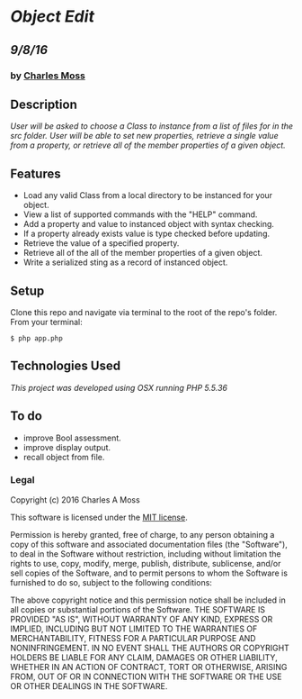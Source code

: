 # _Object Edit_
## _9/8/16_
### by [Charles Moss](https://twitter.com/CharlesMoss)

## Description
_User will be asked to choose a Class to instance from a list of files for in the src folder. User will be able to set new properties, retrieve a single value from a property, or retrieve all of the member properties of a given object._

## Features

- Load any valid Class from a local directory to be instanced for your object.
- View a list of supported commands with the "HELP" command.
- Add a property and value to instanced object with syntax checking.
- If a property already exists value is type checked before updating.  
- Retrieve the value of a specified property.
- Retrieve all of the all of the member properties of a given object.
- Write a serialized sting as a record of instanced object.

## Setup
Clone this repo and navigate via terminal to the root of the repo's folder. From your terminal:

```
$ php app.php
```

## Technologies Used

_This project was developed using OSX running PHP 5.5.36_

## To do

- improve Bool assessment. 
- improve display output.
- recall object from file.


### Legal
Copyright (c) 2016 Charles A Moss

This software is licensed under the [MIT license](https://en.wikipedia.org/wiki/MIT_License).

Permission is hereby granted, free of charge, to any person obtaining a copy of this software and associated documentation files (the "Software"), to deal in the Software without restriction, including without limitation the rights to use, copy, modify, merge, publish, distribute, sublicense, and/or sell copies of the Software, and to permit persons to whom the Software is furnished to do so, subject to the following conditions:

The above copyright notice and this permission notice shall be included in all copies or substantial portions of the Software.
THE SOFTWARE IS PROVIDED "AS IS", WITHOUT WARRANTY OF ANY KIND, EXPRESS OR IMPLIED, INCLUDING BUT NOT LIMITED TO THE WARRANTIES OF MERCHANTABILITY, FITNESS FOR A PARTICULAR PURPOSE AND NONINFRINGEMENT. IN NO EVENT SHALL THE AUTHORS OR COPYRIGHT HOLDERS BE LIABLE FOR ANY CLAIM, DAMAGES OR OTHER LIABILITY, WHETHER IN AN ACTION OF CONTRACT, TORT OR OTHERWISE, ARISING FROM, OUT OF OR IN CONNECTION WITH THE SOFTWARE OR THE USE OR OTHER DEALINGS IN THE SOFTWARE.
